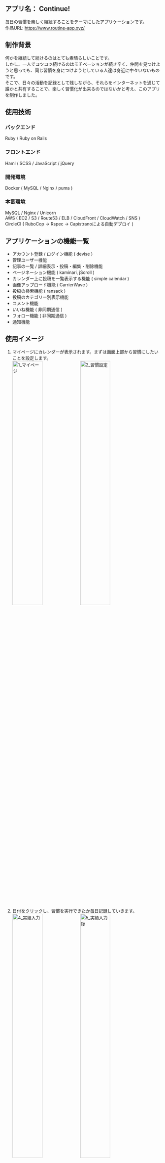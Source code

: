 ## アプリ名： Continue!
毎日の習慣を楽しく継続することをテーマにしたアプリケーションです。    
作品URL: https://www.routine-app.xyz/

## 制作背景
何かを継続して続けるのはとても素晴らしいことです。<br>
しかし、一人でコツコツ続けるのはモチベーションが続き辛く、仲間を見つけようと思っても、同じ習慣を身につけようとしている人達は身近に中々いないものです。<br>
そこで、日々の活動を記録として残しながら、それらをインターネットを通じて誰かと共有することで、楽しく習慣化が出来るのではないかと考え、このアプリを制作しました。<br>

## 使用技術
### バックエンド
Ruby / Ruby on Rails
### フロントエンド
Haml / SCSS / JavaScript / jQuery
### 開発環境
Docker ( MySQL / Nginx / puma )
### 本番環境
MySQL / Nginx / Unicorn   
AWS ( EC2 / S3 / Route53 / ELB / CloudFront / CloudWatch / SNS )  
CircleCI ( RuboCop → Rspec → Capistranoによる自動デプロイ )  

## アプリケーションの機能一覧
- アカウント登録 / ログイン機能 ( devise )
- 管理ユーザー機能
- 記事の一覧 / 詳細表示・投稿・編集・削除機能
- ページネーション機能 ( kaminari, jScroll )
- カレンダー上に投稿を一覧表示する機能 ( simple calendar )
- 画像アップロード機能 ( CarrierWave )
- 投稿の検索機能 ( ransack )
- 投稿のカテゴリー別表示機能
- コメント機能
- いいね機能 ( 非同期通信 )
- フォロー機能 ( 非同期通信 )
- 通知機能

## 使用イメージ
1. マイページにカレンダーが表示されます。まずは画面上部から習慣にしたいことを設定します。  
<img width="45%" alt="1_マイページ" src="https://user-images.githubusercontent.com/63847712/84460139-1d098a80-aca4-11ea-9602-172f38f3ac35.png"> <img width="45%" alt="2_習慣設定" src="https://user-images.githubusercontent.com/63847712/84460741-acfc0400-aca5-11ea-83dd-b5c037406bf9.png">  
  
2. 日付をクリックし、習慣を実行できたか毎日記録していきます。  
<img width="45%" alt="4_実績入力" src="https://user-images.githubusercontent.com/63847712/84461071-82f71180-aca6-11ea-9f67-911ad47d6cee.png"> <img width="45%" alt="5_実績入力後" src="https://user-images.githubusercontent.com/63847712/84461556-b4241180-aca7-11ea-8a0b-6dab58a8324c.png">  
  
3. 先ほどの投稿が一覧ページに公開されます。ここで他ユーザーの投稿を確認することができます。<br>そこからユーザーの活動を確認してフォローしたり、投稿にコメントやグッジョブ（いいね）をすることができます。<br><img width="45%" alt="6_投稿後トップページ" src="https://user-images.githubusercontent.com/63847712/84461632-e5044680-aca7-11ea-9b17-59f9bda03268.png"> <img width="45%" alt="9_コメント" src="https://user-images.githubusercontent.com/63847712/84463367-842b3d00-acac-11ea-8af9-64c7964f77e9.png">

## 今後の開発予定
- グループ機能
- 継続日数ランキング機能
- ~開発環境にDockerを導入~ → 6/16 実装完了
- ~CircleCIでCI/CDパイプライン構築~ → 6/20 実装完了
- 本番環境にDockerを導入
- フロントエンドにVue.jsもしくはReactを使用

## インフラ構成図
<img width="75%" alt="infrastructure" src="https://user-images.githubusercontent.com/63847712/85555785-383fa700-b661-11ea-88ae-7efc0fa6ca80.png">

## DB設計
<img width="75%" alt="DB設計" src="https://user-images.githubusercontent.com/63847712/84472801-de36fd00-acc2-11ea-8874-164cb5a262f8.png">
